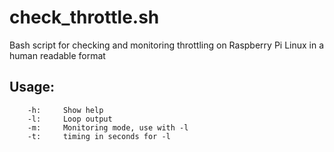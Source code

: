 # check_throttle.sh
Bash script for checking and monitoring throttling on Raspberry Pi Linux in a human readable format

## Usage:
        -h:     Show help
        -l:     Loop output
        -m:     Monitoring mode, use with -l
        -t:     timing in seconds for -l
